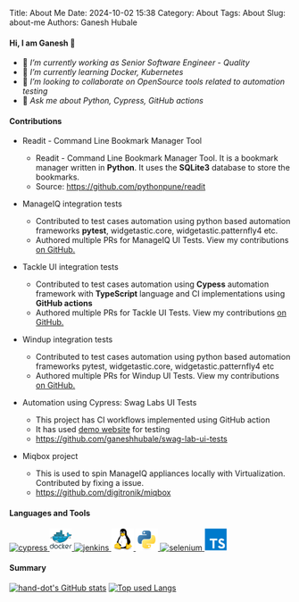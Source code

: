 Title: About Me
Date: 2024-10-02 15:38
Category: About
Tags: About
Slug: about-me
Authors: Ganesh Hubale

#### Hi, I am Ganesh 👋

<!--
**ganeshhubale/ganeshhubale** is a ✨ _special_ ✨ repository because its `README.md` (this file) appears on your GitHub profile.

Here are some ideas to get you started:
- 😄 Pronouns: ...
- ⚡ Fun fact: ...
- 📫 How to reach me: [![Linkedin Badge](https://img.shields.io/badge/-ganesh-hubale-a87ab5113?style=flat&labelColor=0e76a8&logo=linkedin&logoColor=white)][linkedin]
-->


- 🔭 *I’m currently working as Senior Software Engineer - Quality*
- 🌱 *I’m currently learning Docker, Kubernetes*
- 👯 *I’m looking to collaborate on OpenSource tools related to automation testing*
- 💬 *Ask me about Python, Cypress, GitHub actions*

#### Contributions
* Readit - Command Line Bookmark Manager Tool
    - Readit - Command Line Bookmark Manager Tool. It is a bookmark manager written in **Python**. It uses the **SQLite3** database to store the bookmarks.
    - Source: https://github.com/pythonpune/readit

* ManageIQ integration tests
    - Contributed to test cases automation using python based automation frameworks **pytest**, widgetastic.core, widgetastic.patternfly4 etc.
    - Authored multiple PRs for ManageIQ UI Tests. View my contributions [on GitHub.](https://github.com/ManageIQ/integration_tests/pulls?q=is%3Apr+author%3Aganeshhubale+is%3Aclosed)

* Tackle UI integration tests
    - Contributed to test cases automation using **Cypess** automation framework with **TypeScript** language and CI implementations using **GitHub actions**
    - Authored multiple PRs for Tackle UI Tests. View my contributions [on GitHub.](https://github.com/konveyor/tackle-ui-tests/pulls?q=is%3Apr+is%3Aclosed+author%3Aganeshhubale)

* Windup integration tests
    - Contributed to test cases automation using python based automation frameworks pytest, widgetastic.core, widgetastic.patternfly4 etc
    - Authored multiple PRs for Windup UI Tests. View my contributions [on GitHub.](https://github.com/windup/windup_integration_test/pulls?q=is%3Apr+is%3Aclosed+author%3Aganeshhubale)

* Automation using Cypress: Swag Labs UI Tests
    - This project has CI workflows implemented using GitHub action
    - It has used [demo website](https://www.saucedemo.com/inventory.html) for testing
    - https://github.com/ganeshhubale/swag-lab-ui-tests

* Miqbox project 
    - This is used to spin ManageIQ appliances locally with Virtualization. Contributed by fixing a issue.
    - https://github.com/digitronik/miqbox

#### Languages and Tools
<p align="left"> <a href="https://www.cypress.io" target="_blank"> <img src="https://raw.githubusercontent.com/simple-icons/simple-icons/6e46ec1fc23b60c8fd0d2f2ff46db82e16dbd75f/icons/cypress.svg" alt="cypress" width="40" height="40"/> </a> <a href="https://www.docker.com/" target="_blank"> <img src="https://raw.githubusercontent.com/devicons/devicon/master/icons/docker/docker-original-wordmark.svg" alt="docker" width="40" height="40"/> </a> <a href="https://www.jenkins.io" target="_blank"> <img src="https://www.vectorlogo.zone/logos/jenkins/jenkins-icon.svg" alt="jenkins" width="40" height="40"/> </a> <a href="https://www.linux.org/" target="_blank"> <img src="https://raw.githubusercontent.com/devicons/devicon/master/icons/linux/linux-original.svg" alt="linux" width="40" height="40"/> </a> <a href="https://www.python.org" target="_blank"> <img src="https://raw.githubusercontent.com/devicons/devicon/master/icons/python/python-original.svg" alt="python" width="40" height="40"/> </a> <a href="https://www.selenium.dev" target="_blank"> <img src="https://raw.githubusercontent.com/detain/svg-logos/780f25886640cef088af994181646db2f6b1a3f8/svg/selenium-logo.svg" alt="selenium" width="40" height="40"/> </a> <a href="https://www.typescriptlang.org/" target="_blank"> <img src="https://raw.githubusercontent.com/devicons/devicon/master/icons/typescript/typescript-original.svg" alt="typescript" width="40" height="40"/> </a> </p>

 <!--<p>&nbsp;<img align="center" src="https://github-readme-stats.vercel.app/api?username=ganeshhubale&count_private=true&show_icons=true&locale=en" alt="ganeshhubale" /></p> -->
<!--<p>&nbsp;<img align="center" src="https://github-readme-stats.vercel.app/api/top-langs/?username=ganeshhubale&layout=compact&show_icons=true&locale=en" alt="ganeshhubale" /></p> -->


#### Summary
[![hand-dot's GitHub stats](https://github-readme-stats.vercel.app/api?username=ganeshhubale&count_private=true&show_icons=true&theme=tokyonight)](https://github.com/ganeshhubale/)
[![Top used Langs](https://github-readme-stats.vercel.app/api/top-langs/?username=ganeshhubale&layout=compact&theme=tokyonight)](https://github.com/ganeshhhubale/)
